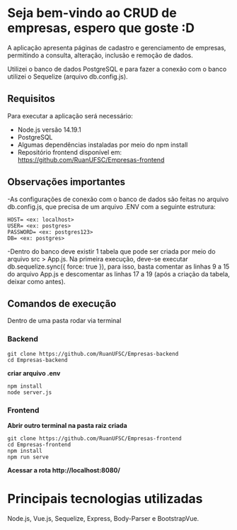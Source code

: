 
#  Seja bem-vindo ao CRUD de empresas, espero que goste :D

A aplicação apresenta páginas de cadastro e gerenciamento de empresas, permitindo a consulta, alteração, inclusão e remoção de dados.

Utilizei o banco de dados PostgreSQL e para fazer a conexão com o banco utilizei o Sequelize (arquivo db.config.js).


## Requisitos

Para executar a aplicação será necessário:
-   Node.js versão 14.19.1
-   PostgreSQL 
-   Algumas dependências instaladas por meio do npm install
-   Repositório frontend disponível em: https://github.com/RuanUFSC/Empresas-frontend

## Observações importantes

-As configurações de conexão com o banco de dados são feitas no arquivo db.config.js, que precisa de um arquivo .ENV com a seguinte estrutura:

    HOST= <ex: localhost>
    USER= <ex: postgres>
    PASSWORD= <ex: postgres123>
    DB= <ex: postgres>

-Dentro do banco deve existir 1 tabela que pode ser criada por meio do arquivo src > App.js. Na primeira execução, deve-se executar db.sequelize.sync({ force: true }), para isso, basta comentar as linhas 9 a 15 do arquivo App.js e descomentar as linhas 17 a 19 (após a criação da tabela, deixar como antes).
## Comandos de execução
Dentro de uma pasta rodar via terminal
### Backend

    git clone https://github.com/RuanUFSC/Empresas-backend
    cd Empresas-backend

**criar arquivo .env**

    npm install
    node server.js

### Frontend
**Abrir outro terminal na pasta raiz criada**

    git clone https://github.com/RuanUFSC/Empresas-frontend
    cd Empresas-frontend
    npm install
    npm run serve

**Acessar a rota http://localhost:8080/**


# Principais tecnologias utilizadas

Node.js, Vue.js, Sequelize, Express, Body-Parser e BootstrapVue.
